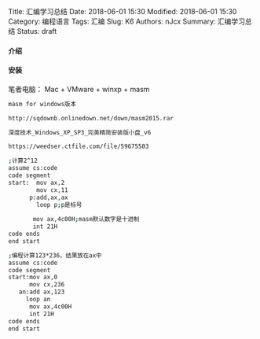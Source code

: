 Title: 汇编学习总结
Date: 2018-06-01 15:30
Modified: 2018-06-01 15:30
Category: 编程语言
Tags: 汇编
Slug: K6
Authors: nJcx
Summary: 汇编学习总结
Status: draft

#### 介绍

#### 安装
笔者电脑： Mac + VMware + winxp + masm

```bash
masm for windows版本

http://sqdownb.onlinedown.net/down/masm2015.rar

深度技术_Windows_XP_SP3_完美精简安装版小盘_v6

https://weedser.ctfile.com/file/59675503

```

```bash
;计算2^12
assume cs:code
code segment
start:  mov ax,2
        mov cx,11
      p:add,ax,ax       
        loop p;p是标号
              
       mov ax,4c00H;masm默认数字是十进制
       int 21H
code ends
end start

;编程计算123*236，结果放在ax中
assume cs:code
code segment
start:mov ax,0
      mov cx,236
   an:add ax,123
     loop an
      mov ax,4c00H
      int 21H
code ends
end start
```